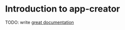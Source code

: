 # Introduction to app-creator

TODO: write [great documentation](http://jacobian.org/writing/what-to-write/)
